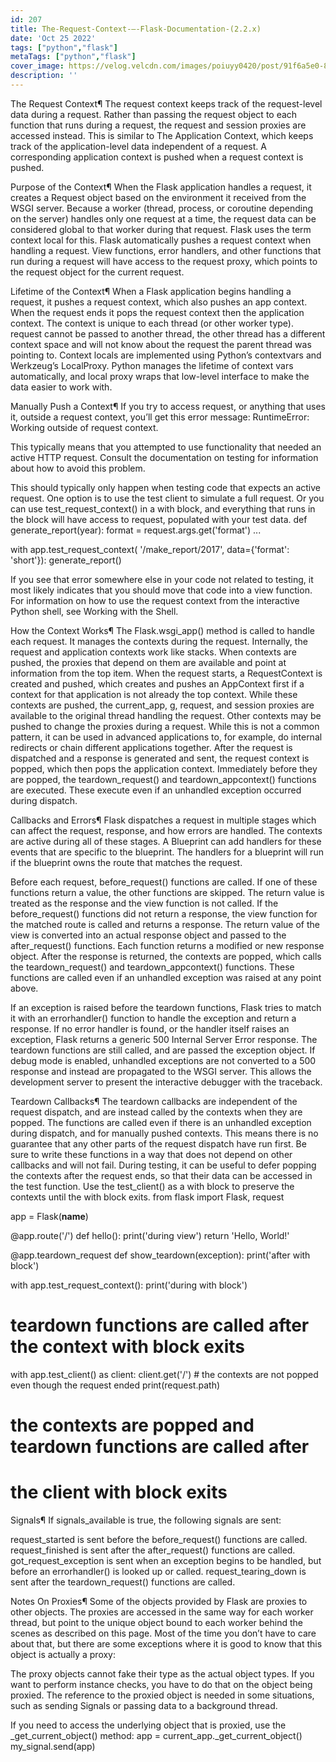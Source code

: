 ```yaml
---
id: 207
title: The-Request-Context-—-Flask-Documentation-(2.2.x)
date: 'Oct 25 2022'
tags: ["python","flask"]
metaTags: ["python","flask"]
cover_image: https://velog.velcdn.com/images/poiuyy0420/post/91f6a5e0-8aae-43f5-b2f0-d683d877ff69/flask.png
description: ''
---
```



            
  
The Request Context¶
The request context keeps track of the request-level data during a
request. Rather than passing the request object to each function that
runs during a request, the request and session proxies
are accessed instead.
This is similar to The Application Context, which keeps track of the
application-level data independent of a request. A corresponding
application context is pushed when a request context is pushed.

Purpose of the Context¶
When the Flask application handles a request, it creates a
Request object based on the environment it received from the
WSGI server. Because a worker (thread, process, or coroutine depending
on the server) handles only one request at a time, the request data can
be considered global to that worker during that request. Flask uses the
term context local for this.
Flask automatically pushes a request context when handling a request.
View functions, error handlers, and other functions that run during a
request will have access to the request proxy, which points to
the request object for the current request.


Lifetime of the Context¶
When a Flask application begins handling a request, it pushes a request
context, which also pushes an app context. When the
request ends it pops the request context then the application context.
The context is unique to each thread (or other worker type).
request cannot be passed to another thread, the other thread has
a different context space and will not know about the request the parent
thread was pointing to.
Context locals are implemented using Python’s contextvars and
Werkzeug’s LocalProxy. Python manages the
lifetime of context vars automatically, and local proxy wraps that
low-level interface to make the data easier to work with.


Manually Push a Context¶
If you try to access request, or anything that uses it, outside
a request context, you’ll get this error message:
RuntimeError: Working outside of request context.

This typically means that you attempted to use functionality that
needed an active HTTP request. Consult the documentation on testing
for information about how to avoid this problem.


This should typically only happen when testing code that expects an
active request. One option is to use the
test client to simulate a full request. Or
you can use test_request_context() in a with block, and
everything that runs in the block will have access to request,
populated with your test data.
def generate_report(year):
    format = request.args.get('format')
    ...

with app.test_request_context(
        '/make_report/2017', data={'format': 'short'}):
    generate_report()


If you see that error somewhere else in your code not related to
testing, it most likely indicates that you should move that code into a
view function.
For information on how to use the request context from the interactive
Python shell, see Working with the Shell.


How the Context Works¶
The Flask.wsgi_app() method is called to handle each request. It
manages the contexts during the request. Internally, the request and
application contexts work like stacks. When contexts are pushed, the
proxies that depend on them are available and point at information from
the top item.
When the request starts, a RequestContext is created and
pushed, which creates and pushes an AppContext first if
a context for that application is not already the top context. While
these contexts are pushed, the current_app, g,
request, and session proxies are available to the
original thread handling the request.
Other contexts may be pushed to change the proxies during a request.
While this is not a common pattern, it can be used in advanced
applications to, for example, do internal redirects or chain different
applications together.
After the request is dispatched and a response is generated and sent,
the request context is popped, which then pops the application context.
Immediately before they are popped, the teardown_request()
and teardown_appcontext() functions are executed. These
execute even if an unhandled exception occurred during dispatch.


Callbacks and Errors¶
Flask dispatches a request in multiple stages which can affect the
request, response, and how errors are handled. The contexts are active
during all of these stages.
A Blueprint can add handlers for these events that are specific
to the blueprint. The handlers for a blueprint will run if the blueprint
owns the route that matches the request.

Before each request, before_request() functions are
called. If one of these functions return a value, the other
functions are skipped. The return value is treated as the response
and the view function is not called.
If the before_request() functions did not return a
response, the view function for the matched route is called and
returns a response.
The return value of the view is converted into an actual response
object and passed to the after_request()
functions. Each function returns a modified or new response object.
After the response is returned, the contexts are popped, which calls
the teardown_request() and
teardown_appcontext() functions. These functions are
called even if an unhandled exception was raised at any point above.

If an exception is raised before the teardown functions, Flask tries to
match it with an errorhandler() function to handle the
exception and return a response. If no error handler is found, or the
handler itself raises an exception, Flask returns a generic
500 Internal Server Error response. The teardown functions are still
called, and are passed the exception object.
If debug mode is enabled, unhandled exceptions are not converted to a
500 response and instead are propagated to the WSGI server. This
allows the development server to present the interactive debugger with
the traceback.

Teardown Callbacks¶
The teardown callbacks are independent of the request dispatch, and are
instead called by the contexts when they are popped. The functions are
called even if there is an unhandled exception during dispatch, and for
manually pushed contexts. This means there is no guarantee that any
other parts of the request dispatch have run first. Be sure to write
these functions in a way that does not depend on other callbacks and
will not fail.
During testing, it can be useful to defer popping the contexts after the
request ends, so that their data can be accessed in the test function.
Use the test_client() as a with block to preserve the
contexts until the with block exits.
from flask import Flask, request

app = Flask(__name__)

@app.route('/')
def hello():
    print('during view')
    return 'Hello, World!'

@app.teardown_request
def show_teardown(exception):
    print('after with block')

with app.test_request_context():
    print('during with block')

# teardown functions are called after the context with block exits

with app.test_client() as client:
    client.get('/')
    # the contexts are not popped even though the request ended
    print(request.path)

# the contexts are popped and teardown functions are called after
# the client with block exits




Signals¶
If signals_available is true, the following signals are
sent:

request_started is sent before the
before_request() functions are called.
request_finished is sent after the
after_request() functions are called.
got_request_exception is sent when an exception begins to
be handled, but before an errorhandler() is looked up or
called.
request_tearing_down is sent after the
teardown_request() functions are called.




Notes On Proxies¶
Some of the objects provided by Flask are proxies to other objects. The
proxies are accessed in the same way for each worker thread, but
point to the unique object bound to each worker behind the scenes as
described on this page.
Most of the time you don’t have to care about that, but there are some
exceptions where it is good to know that this object is actually a proxy:

The proxy objects cannot fake their type as the actual object types.
If you want to perform instance checks, you have to do that on the
object being proxied.
The reference to the proxied object is needed in some situations,
such as sending Signals or passing data to a background
thread.

If you need to access the underlying object that is proxied, use the
_get_current_object() method:
app = current_app._get_current_object()
my_signal.send(app)






            
          
